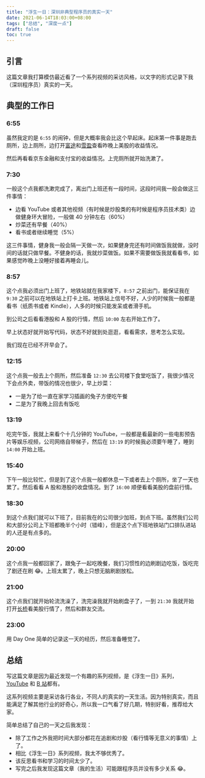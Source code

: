 ```yaml
---
title: "浮生一日：深圳非典型程序员的真实一天"
date: 2021-06-14T18:03:00+08:00
tags: ["总结", "深度一点"] 
draft: false
toc: true
---
```


## 引言

这篇文章我打算模仿最近看了一个系列视频的采访风格，以文字的形式记录下我（深圳程序员）真实的一天。

## 典型的工作日

### 6:55

虽然我定的是 `6:55` 的闹钟，但是大概率我会比这个早起床。起床第一件事是跑去厕所，边上厕所，边打开[富途](http://link.3li3.com/futu)和[雪盈](http://link.3li3.com/xueying)查看昨晚上美股的收益情况。

然后再看看京东金融和支付宝的收益情况。上完厕所就开始洗漱了。

<!--more-->

### 7:30

一般这个点我都洗漱完成了，离出门上班还有一段时间，这段时间我一般会做这三件事情：

- 边看 YouTube 或者其他视频（有时候是炒股类的有时候是程序员技术类）边做健身环大冒险，一般做 40 分钟左右（60%）
- 炒菜还有早餐（40%）
- 看书或者继续睡觉（5%）

这三件事情，健身我一般会隔一天做一次，如果健身完还有时间做饭我就做，没时间的话就只做早餐。不健身的话，我就炒菜做饭。如果不需要做饭我就看看书，如果感觉昨晚上没睡好接着再睡会儿。

### 8:57

这个点我必须出门上班了，地铁站就在我家楼下，`8:57` 之前出门，能保证我在 `9:30` 之前可以在地铁站上打卡上班。地铁站上信号不好，人少的时候我一般都是看书（纸质书或者 Kindle），人多的时候只能发呆或者滑手机。

到公司之后看看港股和 A 股的行情，然后 `10:00` 左右开始工作了。

早上状态好就开始写代码，状态不好就到处逛逛，看看需求，思考怎么实现。

我们现在已经不开早会了。

### 12:15

这个点我一般去上个厕所，然后准备 `12:30` 去公司楼下食堂吃饭了，我很少情况下会点外卖，带饭的情况也很少，早上炒菜：

- 一是为了给一直在家学习插画的兔子方便吃午餐
- 二是为了我晚上回去有饭吃

### 13:19

吃完午饭，我就上来看个十几分钟的 YouTube，一般都是看最新的一些电影预告片等娱乐视频，公司网络自带梯子，然后在 `13:19` 的时候我必须要午睡了，睡到 `14:00` 开始上班。

### 15:40

下午一般比较忙，但是到了这个点我一般都休息一下或者去上个厕所，坐了一天也累了。然后看看 A 股和港股的收盘情况。到了 `16:00` 顺便看看美股的盘前行情。

### 18:30

到这个点我们就可以下班了，目前我在的公司很少加班，到点下班。虽然我们公司和大部分公司上下班都晚半个小时（错峰），但是这个点下班地铁站门口排队进站的人还是有点多的。

### 20:00

这个点我一般都回家了，跟兔子一起吃晚餐，我们习惯性的边刷剧边吃饭，饭吃完了剧还在刷 😂。上班太累了，晚上只想无脑刷剧放松。

### 21:00

这个点我们就开始轮流洗澡了，洗完澡我就开始刷盘子了，一到 `21:30` 我就开始打开[长桥](http://link.3li3.com/qiao)看美股行情了，然后和群友交流。

### 23:00

用 Day One 简单的记录这一天的经历，然后准备睡觉了。

## 总结

写这篇文章是因为最近发现一个有趣的系列视频，是《浮生一日》系列，[YouTube](https://www.youtube.com/channel/UCIs3-LcOCdpiGve6yu1-Fug) 和 [B 站](https://space.bilibili.com/110930331)都有。

这系列视频主要是采访各行各业，不同人的真实的一天生活。因为特别真实，而且能满足了解其他行业的好奇心，所以我一口气看了好几期，特别好看，推荐给大家。

简单总结了自己的一天之后我发现：

- 除了工作之外我把时间大部分都花在追剧和炒股（看行情等无意义的事情）上了。
- 相比《浮生一日》系列视频，我太不够优秀了。
- 该反思看书和学习的时间太少了。
- 写完之后我发现这篇文章（我的生活）可能跟程序员并没有多少关系 😂。

